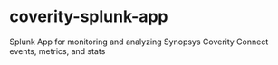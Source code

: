 # coverity-splunk-app
Splunk App for monitoring and analyzing Synopsys Coverity Connect events, metrics, and stats
